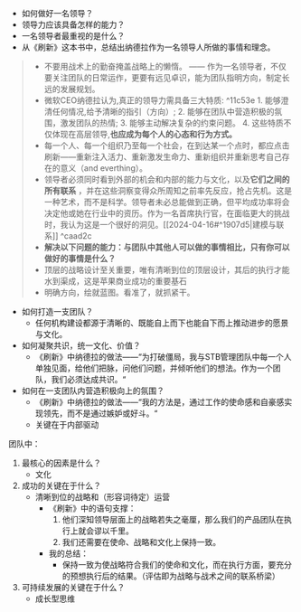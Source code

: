 - 如何做好一名领导？
- 领导力应该具备怎样的能力？
- 一名领导者最重视的是什么？
- 从《刷新》这本书中，总结出纳德拉作为一名领导人所做的事情和理念。

>  - 不要用战术上的勤奋掩盖战略上的懒惰。
		—— 作为一名领导者，不仅要关注团队的日常运作，更要有远见卓识，能为团队指明方向，制定长远的发展规划。
>- 微软CEO纳德拉认为,真正的领导力需具备三大特质: ^11c53e
	1. 能够澄清任何情况,给予清晰的指引（方向）;
	2. 能够在团队中营造积极的氛围，激发团队的热情;
	3. 能够主动解决复杂的约束问题。
	4. 这些特质不仅体现在高层领导,**也应成为每个人的心态和行为方式。** 
>- 每一个人、每一个组织乃至每一个社会，在到达某一个点时，都应点击刷新——重新注入活力、重新激发生命力、重新组织并重新思考自己存在的意义（and everthing）。
>- 领导者必须同时看到外部的机会和内部的能力与文化，以及**它们之间的所有联系** ，并在这些洞察变得众所周知之前率先反应，抢占先机。这是一种艺术，而不是科学。领导者未必总能做到正确，但平均成功率将会决定他或她在行业中的资历。作为一名首席执行官，在面临更大的挑战时，我认为这是一个很好的洞见。[[2024-04-16#^1907d5|建模与联系]] ^caad2c
>- **解决以下问题的能力：与团队中其他人可以做的事情相比，只有你可以做好的事情是什么？** 
>- 顶层的战略设计至关重要，唯有清晰到位的顶层设计，其后的执行才能水到渠成，这是苹果商业成功的重要基石
>- 明确方向，绘就蓝图。看准了，就抓紧干。


- 如何打造一支团队？
	- 任何机构建设都源于清晰的、既能自上而下也能自下而上推动进步的愿景与文化。
- 如何凝聚共识，统一文化、价值？
	- 《刷新》中纳德拉的做法——“为打破僵局，我与STB管理团队中每一个人单独见面，给他们把脉，问他们问题，并倾听他们的想法。作为一个团队，我们必须达成共识。“
- 如何在一支团队内营造积极向上的氛围？
	- 《刷新》中纳德拉的做法——“我的方法是，通过工作的使命感和自豪感实现领先，而不是通过嫉妒或好斗。“
	- 关键在于内部驱动

团队中：
1. 最核心的因素是什么？
	- 文化
2. 成功的关键在于什么？
	- 清晰到位的战略和（形容词待定）运营
		- 《刷新》中的语句支撑：
			1. 他们深知领导层面上的战略若失之毫厘，那么我们的产品团队在执行上就会谬以千里。
			2. 我们还需要在使命、战略和文化上保持一致。
		- 我的总结：
			- 保持一致为使战略符合我们的使命和文化，而在执行方面，要充分的预想执行后的结果。（评估即为战略与战术之间的联系桥梁）
1. 可持续发展的关键在于什么？
	- 成长型思维
